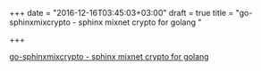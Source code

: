 +++
date = "2016-12-16T03:45:03+03:00"
draft = true
title = "go-sphinxmixcrypto - sphinx mixnet crypto for golang "

+++

<p><a href="https://t.co/ZXSHWmK0Oo">go-sphinxmixcrypto - sphinx mixnet crypto for golang </a></p>

